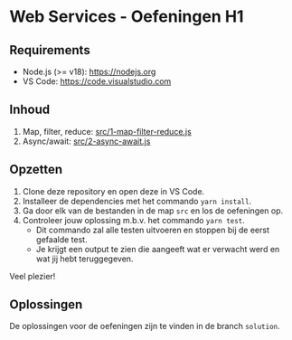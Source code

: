 # Web Services - Oefeningen H1

## Requirements

- Node.js (>= v18): <https://nodejs.org>
- VS Code: <https://code.visualstudio.com>

## Inhoud

1. Map, filter, reduce: [src/1-map-filter-reduce.js](src/1-mapfilterreduce.js)
2. Async/await: [src/2-async-await.js](src/2-asyncawait.js)

## Opzetten

1. Clone deze repository en open deze in VS Code.
2. Installeer de dependencies met het commando `yarn install`.
3. Ga door elk van de bestanden in de map `src` en los de oefeningen op.
4. Controleer jouw oplossing m.b.v. het commando `yarn test`.
   - Dit commando zal alle testen uitvoeren en stoppen bij de eerst gefaalde test.
   - Je krijgt een output te zien die aangeeft wat er verwacht werd en wat jij hebt teruggegeven.

Veel plezier!

## Oplossingen

De oplossingen voor de oefeningen zijn te vinden in de branch `solution`.
